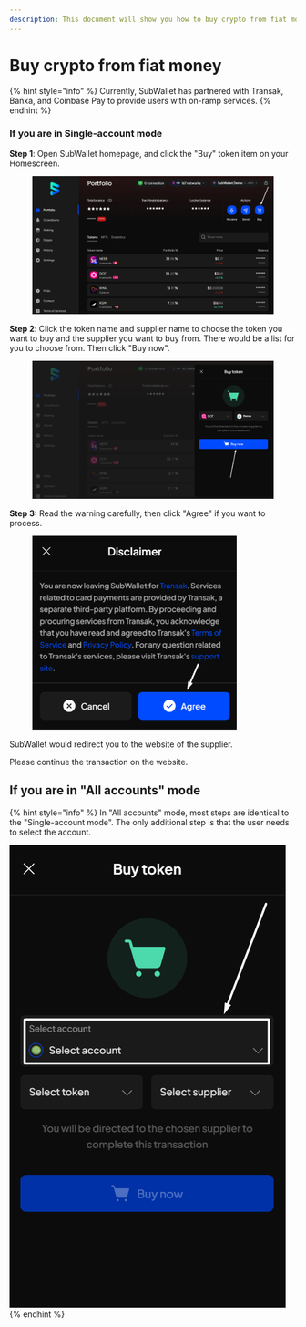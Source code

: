 ```yaml
---
description: This document will show you how to buy crypto from fiat money.
---
```


# Buy crypto from fiat money

{% hint style="info" %}
Currently, SubWallet has partnered with Transak, Banxa, and Coinbase Pay to provide users with on-ramp services.&#x20;
{% endhint %}

### If you are in Single-account mode

**Step 1**: Open SubWallet homepage, and click the "Buy" token item on your Homescreen.

<figure><img src="../.gitbook/assets/image (459).png" alt=""><figcaption></figcaption></figure>

**Step 2**: Click the token name and supplier name to choose the token you want to buy and the supplier you want to buy from. There would be a list for you to choose from. Then click "Buy now".

<figure><img src="../.gitbook/assets/image (460).png" alt=""><figcaption></figcaption></figure>

**Step 3:** Read the warning carefully, then click "Agree" if you want to process.

<div align="left">

<figure><img src="../.gitbook/assets/image (463).png" alt="" width="359"><figcaption></figcaption></figure>

</div>

SubWallet would redirect you to the website of the supplier.&#x20;

Please continue the transaction on the website.&#x20;

## If you are in "All accounts" mode

{% hint style="info" %}
In "All accounts" mode, most steps are identical to the "Single-account mode". The only additional step is that the user needs to select the account.&#x20;

![](<../.gitbook/assets/image (464).png>)
{% endhint %}
